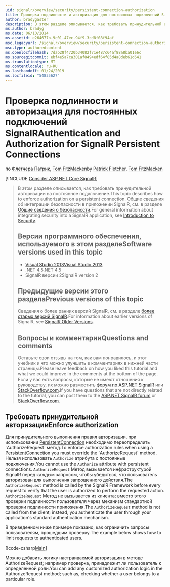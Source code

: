 ```yaml
---
uid: signalr/overview/security/persistent-connection-authorization
title: Проверка подлинности и авторизация для постоянных подключений SignalR | Документация Майкрософт
author: bradygaster
description: В этом разделе описывается, как требовать принудительной авторизации на постоянное подключение. Общие сведения об интеграции безопасности в приложении SignalR...
ms.author: bradyg
ms.date: 06/10/2014
ms.assetid: e264677b-9c01-47ec-94f9-3cd8f08f94af
msc.legacyurl: /signalr/overview/security/persistent-connection-authorization
msc.type: authoredcontent
ms.openlocfilehash: 7dab28f4720b34082f71e487c64af88a8ba01e6c
ms.sourcegitcommit: ebf4e5a7ca301af8494edf64f85d4a8deb61d641
ms.translationtype: MT
ms.contentlocale: ru-RU
ms.lasthandoff: 01/24/2019
ms.locfileid: "54835627"
---
```

<a name="authentication-and-authorization-for-signalr-persistent-connections"></a><span data-ttu-id="435d8-104">Проверка подлинности и авторизация для постоянных подключений SignalR</span><span class="sxs-lookup"><span data-stu-id="435d8-104">Authentication and Authorization for SignalR Persistent Connections</span></span>
====================
<span data-ttu-id="435d8-105">по [Флетчера Патрик](https://github.com/pfletcher), [Tom FitzMacken](https://github.com/tfitzmac)</span><span class="sxs-lookup"><span data-stu-id="435d8-105">by [Patrick Fletcher](https://github.com/pfletcher), [Tom FitzMacken](https://github.com/tfitzmac)</span></span>

[!INCLUDE [Consider ASP.NET Core SignalR](~/includes/signalr/signalr-version-disambiguation.md)]

> <span data-ttu-id="435d8-106">В этом разделе описывается, как требовать принудительной авторизации на постоянное подключение.</span><span class="sxs-lookup"><span data-stu-id="435d8-106">This topic describes how to enforce authorization on a persistent connection.</span></span> <span data-ttu-id="435d8-107">Общие сведения об интеграции безопасности в приложении SignalR, см. в разделе [Общие сведения о безопасности](introduction-to-security.md).</span><span class="sxs-lookup"><span data-stu-id="435d8-107">For general information about integrating security into a SignalR application, see [Introduction to Security](introduction-to-security.md).</span></span>
>
> ## <a name="software-versions-used-in-this-topic"></a><span data-ttu-id="435d8-108">Версии программного обеспечения, используемого в этом разделе</span><span class="sxs-lookup"><span data-stu-id="435d8-108">Software versions used in this topic</span></span>
>
>
> - [<span data-ttu-id="435d8-109">Visual Studio 2013</span><span class="sxs-lookup"><span data-stu-id="435d8-109">Visual Studio 2013</span></span>](https://my.visualstudio.com/Downloads?q=visual%20studio%202013)
> - <span data-ttu-id="435d8-110">.NET 4.5</span><span class="sxs-lookup"><span data-stu-id="435d8-110">.NET 4.5</span></span>
> - <span data-ttu-id="435d8-111">SignalR версии 2</span><span class="sxs-lookup"><span data-stu-id="435d8-111">SignalR version 2</span></span>
>
>
>
> ## <a name="previous-versions-of-this-topic"></a><span data-ttu-id="435d8-112">Предыдущие версии этого раздела</span><span class="sxs-lookup"><span data-stu-id="435d8-112">Previous versions of this topic</span></span>
>
> <span data-ttu-id="435d8-113">Сведения о более ранних версий SignalR, см. в разделе [более старых версий SignalR](../older-versions/index.md).</span><span class="sxs-lookup"><span data-stu-id="435d8-113">For information about earlier versions of SignalR, see [SignalR Older Versions](../older-versions/index.md).</span></span>
>
> ## <a name="questions-and-comments"></a><span data-ttu-id="435d8-114">Вопросы и комментарии</span><span class="sxs-lookup"><span data-stu-id="435d8-114">Questions and comments</span></span>
>
> <span data-ttu-id="435d8-115">Оставьте свои отзывы на том, как вам понравилось, и этот учебник и что можно улучшить в комментариях в нижней части страницы.</span><span class="sxs-lookup"><span data-stu-id="435d8-115">Please leave feedback on how you liked this tutorial and what we could improve in the comments at the bottom of the page.</span></span> <span data-ttu-id="435d8-116">Если у вас есть вопросы, которые не имеют отношения к руководству, их можно разместить [форум по ASP.NET SignalR](https://forums.asp.net/1254.aspx/1?ASP+NET+SignalR) или [StackOverflow.com](http://stackoverflow.com/).</span><span class="sxs-lookup"><span data-stu-id="435d8-116">If you have questions that are not directly related to the tutorial, you can post them to the [ASP.NET SignalR forum](https://forums.asp.net/1254.aspx/1?ASP+NET+SignalR) or [StackOverflow.com](http://stackoverflow.com/).</span></span>


## <a name="enforce-authorization"></a><span data-ttu-id="435d8-117">Требовать принудительной авторизации</span><span class="sxs-lookup"><span data-stu-id="435d8-117">Enforce authorization</span></span>

<span data-ttu-id="435d8-118">Для принудительного выполнения правил авторизации, при использовании [PersistentConnection](https://msdn.microsoft.com/library/microsoft.aspnet.signalr.persistentconnection(v=vs.111).aspx) необходимо переопределить `AuthorizeRequest` метод.</span><span class="sxs-lookup"><span data-stu-id="435d8-118">To enforce authorization rules when using a [PersistentConnection](https://msdn.microsoft.com/library/microsoft.aspnet.signalr.persistentconnection(v=vs.111).aspx) you must override the `AuthorizeRequest` method.</span></span> <span data-ttu-id="435d8-119">Нельзя использовать `Authorize` атрибута с постоянные подключения.</span><span class="sxs-lookup"><span data-stu-id="435d8-119">You cannot use the `Authorize` attribute with persistent connections.</span></span> <span data-ttu-id="435d8-120">`AuthorizeRequest` Метод вызывается инфраструктурой SignalR перед каждым запросом, чтобы убедиться, что пользователь авторизован для выполнения запрошенного действия.</span><span class="sxs-lookup"><span data-stu-id="435d8-120">The `AuthorizeRequest` method is called by the SignalR Framework before every request to verify that the user is authorized to perform the requested action.</span></span> <span data-ttu-id="435d8-121">`AuthorizeRequest` Метод не вызывается из клиента; вместо этого проверки подлинности пользователя через механизм стандартной проверки подлинности приложения.</span><span class="sxs-lookup"><span data-stu-id="435d8-121">The `AuthorizeRequest` method is not called from the client; instead, you authenticate the user through your application's standard authentication mechanism.</span></span>

<span data-ttu-id="435d8-122">В приведенном ниже примере показано, как ограничить запросы пользователям, прошедшим проверку.</span><span class="sxs-lookup"><span data-stu-id="435d8-122">The example below shows how to limit requests to authenticated users.</span></span>

[!code-csharp[Main](persistent-connection-authorization/samples/sample1.cs)]

<span data-ttu-id="435d8-123">Можно добавить логику настраиваемой авторизации в методе AuthorizeRequest; например проверка, принадлежит ли пользователь к определенной роли.</span><span class="sxs-lookup"><span data-stu-id="435d8-123">You can add any customized authorization logic in the AuthorizeRequest method; such as, checking whether a user belongs to a particular role.</span></span>
